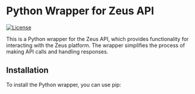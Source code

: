 # Python Wrapper for Zeus API

[![License](https://img.shields.io/badge/license-MIT-blue.svg)](https://opensource.org/licenses/MIT)

This is a Python wrapper for the Zeus API, which provides functionality for interacting with the Zeus platform. The wrapper simplifies the process of making API calls and handling responses.

## Installation

To install the Python wrapper, you can use pip:

